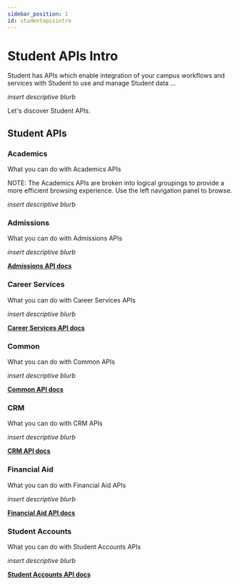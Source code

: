 ```yaml
---
sidebar_position: 1
id: studentapisintro
---
```


# Student APIs Intro

Student has APIs which enable integration of your campus workflows and services with Student to use and manage Student data ... 

_insert descriptive blurb_

Let's discover Student APIs.

## Student APIs
### Academics
What you can do with Academics APIs

NOTE: The Academics APIs are broken into logical groupings to provide a more efficient browsing experience. Use the left navigation panel to browse.

_insert descriptive blurb_

<!-- [**Academics API docs**](./apis/student/academics) -->

### Admissions
What you can do with Admissions APIs

_insert descriptive blurb_

[**Admissions API docs**](./apis/student/admissions)

### Career Services
What you can do with Career Services APIs

_insert descriptive blurb_

[**Career Services API docs**](./apis/student/careerservices)

### Common
What you can do with Common APIs

_insert descriptive blurb_

[**Common API docs**](./apis/student/common)

### CRM
What you can do with CRM APIs

_insert descriptive blurb_

[**CRM API docs**](./apis/student/crm)

### Financial Aid
What you can do with Financial Aid APIs

_insert descriptive blurb_

[**Financial Aid API docs**](./apis/student/financialaid)

### Student Accounts
What you can do with Student Accounts APIs

_insert descriptive blurb_

[**Student Accounts API docs**](./apis/student/studentaccounts)